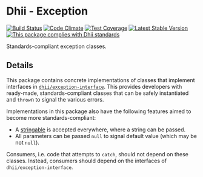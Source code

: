 # Dhii - Exception

[![Build Status](https://travis-ci.org/Dhii/exception.svg?branch=master)](https://travis-ci.org/Dhii/exception)
[![Code Climate](https://codeclimate.com/github/Dhii/exception/badges/gpa.svg)](https://codeclimate.com/github/Dhii/exception)
[![Test Coverage](https://codeclimate.com/github/Dhii/exception/badges/coverage.svg)](https://codeclimate.com/github/Dhii/exception/coverage)
[![Latest Stable Version](https://poser.pugx.org/dhii/exception/version)](https://packagist.org/packages/dhii/exception)
[![This package complies with Dhii standards](https://img.shields.io/badge/Dhii-Compliant-green.svg?style=flat-square)][Dhii]

Standards-compliant exception classes.

## Details
This package contains concrete implementations of classes that implement
interfaces in [`dhii/exception-interface`]. This provides developers with
ready-made, standards-compliant classes that can be safely instantiated and
`throw`n to signal the various errors.

Implementations in this package also have the following features aimed
to become more standards-compliant:

- A [stringable] is accepted everywhere, where a string can be passed.
- All parameters can be passed `null` to signal default value (which may be
not `null`).

Consumers, i.e. code that attempts to `catch`, should not depend on these
classes. Instead, consumers should depend on the interfaces of
`dhii/exception-interface`.


[Dhii]:                                             https://github.com/Dhii/dhii
[stringable]:                                       https://github.com/Dhii/stringable-interface

[`dhii/exception-interface`]:                       https://github.com/Dhii/exception-interface
